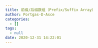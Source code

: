 ```yaml
---
title: 前缀/后缀数组（Prefix/Suffix Array）
author: Portgas·D·Asce
categories:
  - []
tags:
  - null
date: 2020-12-31 14:22:01
---
```


<!--more-->

